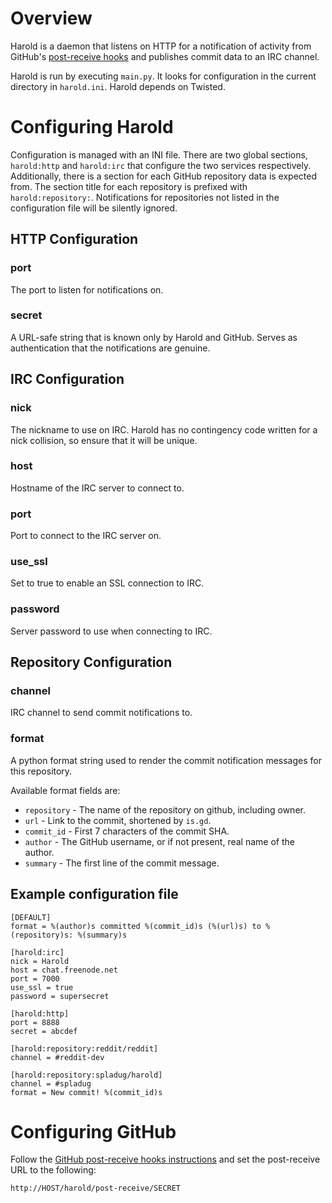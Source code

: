 # Overview

Harold is a daemon that listens on HTTP for a notification of activity from GitHub's [post-receive hooks](http://help.github.com/post-receive-hooks/) and publishes commit data to an IRC channel.

Harold is run by executing `main.py`. It looks for configuration in the current directory in `harold.ini`. Harold depends on Twisted.

# Configuring Harold

Configuration is managed with an INI file. There are two global sections, `harold:http` and `harold:irc` that configure the two services respectively. Additionally, there is a section for each GitHub repository data is expected from. The section title for each repository is prefixed with `harold:repository:`. Notifications for repositories not listed in the configuration file will be silently ignored.

## HTTP Configuration

### port

The port to listen for notifications on.

### secret

A URL-safe string that is known only by Harold and GitHub. Serves as authentication that the notifications are genuine.

## IRC Configuration

### nick

The nickname to use on IRC. Harold has no contingency code written for a nick collision, so ensure that it will be unique.

### host

Hostname of the IRC server to connect to.

### port

Port to connect to the IRC server on.

### use\_ssl

Set to true to enable an SSL connection to IRC.

### password

Server password to use when connecting to IRC.

## Repository Configuration

### channel

IRC channel to send commit notifications to.

### format

A python format string used to render the commit notification messages for this repository.

Available format fields are:

* `repository` - The name of the repository on github, including owner.
* `url` - Link to the commit, shortened by `is.gd`.
* `commit_id` - First 7 characters of the commit SHA.
* `author` - The GitHub username, or if not present, real name of the author.
* `summary` - The first line of the commit message.

## Example configuration file

    [DEFAULT]
    format = %(author)s committed %(commit_id)s (%(url)s) to %(repository)s: %(summary)s

    [harold:irc]
    nick = Harold
    host = chat.freenode.net
    port = 7000 
    use_ssl = true 
    password = supersecret

    [harold:http]
    port = 8888
    secret = abcdef

    [harold:repository:reddit/reddit]
    channel = #reddit-dev

    [harold:repository:spladug/harold]
    channel = #spladug
    format = New commit! %(commit_id)s

# Configuring GitHub

Follow the [GitHub post-receive hooks instructions](http://help.github.com/post-receive-hooks/) and set the post-receive URL to the following:

    http://HOST/harold/post-receive/SECRET
